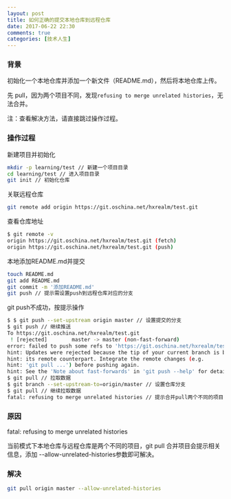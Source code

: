 ```yaml
---
layout: post
title: 如何正确的提交本地仓库到远程仓库
date: 2017-06-22 22:30
comments: true
categories: [技术人生]
---
```


### 背景

初始化一个本地仓库并添加一个新文件（README.md），然后将本地仓库上传。

先 pull，因为两个项目不同，发现```refusing to merge unrelated histories```，无法合并。

注：查看解决方法，请直接跳过操作过程。

### 操作过程

新建项目并初始化

```bash
mkdir -p learning/test // 新建一个项目目录
cd learning/test // 进入项目目录
git init // 初始化仓库
```

关联远程仓库

```bash
git remote add origin https://git.oschina.net/hxrealm/test.git
```

查看仓库地址

```bash
$ git remote -v
origin https://git.oschina.net/hxrealm/test.git (fetch)
origin https://git.oschina.net/hxrealm/test.git (push)
```

<!--more-->

本地添加README.md并提交

```bash
touch README.md
git add README.md
git commit -m '添加README.md'
git push // 提示需设置push到远程仓库对应的分支
```

git push不成功，按提示操作

```bash
$ $ git push --set-upstream origin master // 设置提交的分支
$ git push // 继续推送
To https://git.oschina.net/hxrealm/test.git
 ! [rejected]        master -> master (non-fast-forward)
error: failed to push some refs to 'https://git.oschina.net/hxrealm/test.git'
hint: Updates were rejected because the tip of your current branch is behind
hint: its remote counterpart. Integrate the remote changes (e.g.
hint: 'git pull ...') before pushing again.
hint: See the 'Note about fast-forwards' in 'git push --help' for details.
$ git pull // 拉取数据
$ git branch --set-upstream-to=origin/master // 设置仓库分支
$ git pull // 继续拉取数据
fatal: refusing to merge unrelated histories // 提示合并pull两个不同的项目
```

### 原因

fatal: refusing to merge unrelated histories

当前模式下本地仓库与远程仓库是两个不同的项目，git pull 合并项目会提示相关信息，添加 --allow-unrelated-histories参数即可解决。

### 解决

```bash
git pull origin master --allow-unrelated-histories
```
